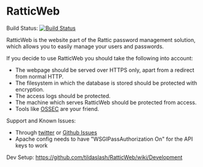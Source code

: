RatticWeb
=========

Build Status: [![Build Status](https://travis-ci.org/tildaslash/RatticWeb.png?branch=master)](https://travis-ci.org/tildaslash/RatticWeb)

RatticWeb is the website part of the Rattic password management solution, which allows you to easily manage your users and passwords.

If you decide to use RatticWeb you should take the following into account:
* The webpage should be served over HTTPS only, apart from a redirect from normal HTTP.
* The filesystem in which the database is stored should be protected with encryption.
* The access logs should be protected.
* The machine which serves RatticWeb should be protected from access.
* Tools like <a href="http://www.ossec.net/">OSSEC</a> are your friend.

Support and Known Issues:
* Through <a href="http://twitter.com/RatticDB">twitter</a> or <a href="https://github.com/tildaslash/RatticWeb/issues?state=open">Github Issues</a>
* Apache config needs to have "WSGIPassAuthorization On" for the API keys to work  

Dev Setup: <https://github.com/tildaslash/RatticWeb/wiki/Development>

